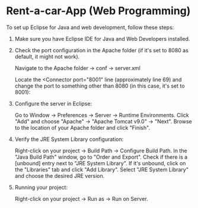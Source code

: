 # Rent-a-car-App (Web Programming)

To set up Eclipse for Java and web development, follow these steps:

1) Make sure you have Eclipse IDE for Java and Web Developers installed.

2) Check the port configuration in the Apache folder (if it's set to 8080 as default, it might not work).

    Navigate to the Apache folder -> conf -> server.xml 

    Locate the <Connector port="8001" line (approximately line 69) and change the port to something other than 8080 (in this case, it's set to 8001):

    <Connector port="8001" protocol="HTTP/1.1" connectionTimeout="20000" redirectPort="8443" />

3) Configure the server in Eclipse:

    Go to Window -> Preferences -> Server -> Runtime Environments.
    Click "Add" and choose "Apache" -> "Apache Tomcat v9.0" -> "Next".
    Browse to the location of your Apache folder and click "Finish".

4) Verify the JRE System Library configuration:

    Right-click on your project -> Build Path -> Configure Build Path.
    In the "Java Build Path" window, go to "Order and Export".
    Check if there is a [unbound] entry next to "JRE System Library".
    If it's unbound, click on the "Libraries" tab and click "Add Library".
    Select "JRE System Library" and choose the desired JRE version.

5) Running your project:

    Right-click on your project -> Run as -> Run on Server.
